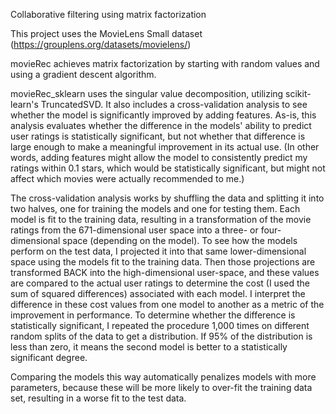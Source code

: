 Collaborative filtering using matrix factorization

This project uses the MovieLens Small dataset (https://grouplens.org/datasets/movielens/)

movieRec achieves matrix factorization by starting with random values and using a gradient descent algorithm.

movieRec_sklearn uses the singular value decomposition, utilizing scikit-learn's TruncatedSVD. It also includes a cross-validation analysis to see whether the model is significantly improved by adding features. 
As-is, this analysis evaluates whether the difference in the models' ability to predict user ratings is statistically significant, but not whether that difference is large enough to make a meaningful improvement in its actual use. 
(In other words, adding features might allow the model to consistently predict my ratings within 0.1 stars, which would be statistically significant, but might not affect which movies were actually recommended to me.)

The cross-validation analysis works by shuffling the data and splitting it into two halves, one for training the models and one for testing them. Each model is fit to the training data, resulting in a transformation of the movie ratings from the 671-dimensional user space into a three- or four-dimensional space (depending on the model). 
 To see how the models perform on the test data, I projected it into that same lower-dimensional space using the models fit to the training data. 
Then those projections are transformed BACK into the high-dimensional user-space, and these values are compared to the actual user ratings to determine the cost (I used the sum of squared differences) associated with each model.
 I interpret the difference in these cost values from one model to another as a metric of the improvement in performance. To determine whether the difference is statistically significant, I repeated the procedure 1,000 times on different random splits of the data to get a distribution. 
If 95% of the distribution is less than zero, it means the second model is better to a statistically significant degree.

Comparing the models this way automatically penalizes models with more parameters, because these will be more likely to over-fit the training data set, resulting in a worse fit to the test data.